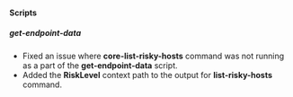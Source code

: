 #### Scripts

##### get-endpoint-data

- Fixed an issue where **core-list-risky-hosts** command was not running as a part of the **get-endpoint-data** script.
- Added the **RiskLevel** context path to the output for **list-risky-hosts** command.